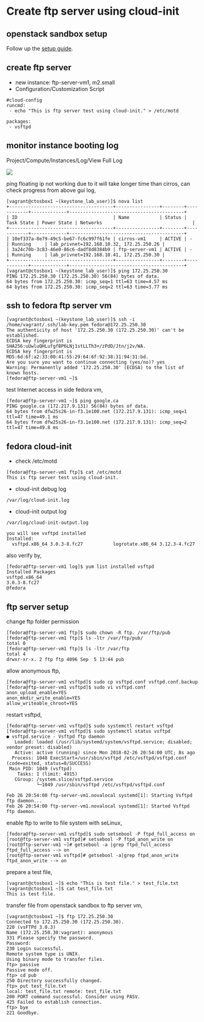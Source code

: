 # Create ftp server using cloud-init

## openstack sandbox setup
Follow up the [setup guide](https://github.com/robertluwang/cloud-hands-on-guide/blob/master/One%20Node%20one%20NIC%20Openstack%20Sandbox(centos)%20Setup%20Guide.md).

## create ftp server 
- new instance: ftp-server-vm1, m2.small
- Configuration/Customization Script
```
#cloud-config
runcmd:
 - echo "This is ftp server test using cloud-init." > /etc/motd 

packages:
 - vsftpd
```
## monitor instance booting log 
Project/Compute/Instances/Log/View Full Log

![](1nic-packstack12.jpg)

ping floating ip not working due to it will take longer time than cirros, can check progress from above gui log, 
```
[vagrant@ctosbox1 ~(keystone_lab_user)]$ nova list
+--------------------------------------+----------------+--------+------------+-------------+------------------------------------------+
| ID                                   | Name           | Status | Task State | Power State | Networks                                 |
+--------------------------------------+----------------+--------+------------+-------------+------------------------------------------+
| 10ef337a-8e79-49c5-be67-fc6c997f61fe | cirros-vm1     | ACTIVE | -          | Running     | lab_privnet=192.168.10.32, 172.25.250.26 |
| 3a24c70b-3c83-46e0-86c6-dadf8d8384b9 | ftp-server-vm1 | ACTIVE | -          | Running     | lab_privnet=192.168.10.41, 172.25.250.30 |
+--------------------------------------+----------------+--------+------------+-------------+------------------------------------------+
[vagrant@ctosbox1 ~(keystone_lab_user)]$ ping 172.25.250.30
PING 172.25.250.30 (172.25.250.30) 56(84) bytes of data.
64 bytes from 172.25.250.30: icmp_seq=1 ttl=63 time=4.57 ms
64 bytes from 172.25.250.30: icmp_seq=2 ttl=63 time=3.77 ms
```
## ssh to fedora ftp server vm
```
[vagrant@ctosbox1 ~(keystone_lab_user)]$ ssh -i /home/vagrant/.ssh/lab-key.pem fedora@172.25.250.30
The authenticity of host '172.25.250.30 (172.25.250.30)' can't be established.
ECDSA key fingerprint is SHA256:uUwluQHLufgfBP6LNj1stLLTh3+/zPdD/Jtn/j2v/WA.
ECDSA key fingerprint is MD5:6d:6f:a2:33:00:41:55:29:64:6f:92:38:31:94:31:bd.
Are you sure you want to continue connecting (yes/no)? yes
Warning: Permanently added '172.25.250.30' (ECDSA) to the list of known hosts.
[fedora@ftp-server-vm1 ~]$
```
test Internet access in side fedora vm, 
```
[fedora@ftp-server-vm1 ~]$ ping google.ca
PING google.ca (172.217.9.131) 56(84) bytes of data.
64 bytes from dfw25s26-in-f3.1e100.net (172.217.9.131): icmp_seq=1 ttl=47 time=49.1 ms
64 bytes from dfw25s26-in-f3.1e100.net (172.217.9.131): icmp_seq=2 ttl=47 time=49.8 ms
```
## fedora cloud-init
- check /etc/motd
```
[fedora@ftp-server-vm1 ftp]$ cat /etc/motd
This is ftp server test using cloud-init.
```
- cloud-init debug log 
```
/var/log/cloud-init.log
```
- cloud-init output log
```
/var/log/cloud-init-output.log

you will see vxftpd installed
Installed:
  vsftpd.x86_64 3.0.3-8.fc27           logrotate.x86_64 3.12.3-4.fc27
```
also verify by, 
```
[fedora@ftp-server-vm1 log]$ yum list installed vsftpd
Installed Packages
vsftpd.x86_64                                                              3.0.3-8.fc27                                                               @fedora
```

## ftp server setup 
change ftp folder permission 
```
[fedora@ftp-server-vm1 ftp]$ sudo chown -R ftp. /var/ftp/pub
[fedora@ftp-server-vm1 ftp]$ ls -ltr /var/ftp/pub/
total 0
[fedora@ftp-server-vm1 ftp]$ ls -ltr /var/ftp
total 4
drwxr-xr-x. 2 ftp ftp 4096 Sep  5 13:44 pub
```
allow anonymous ftp, 
```
[fedora@ftp-server-vm1 vsftpd]$ sudo cp vsftpd.conf vsftpd.conf.backup
[fedora@ftp-server-vm1 vsftpd]$ sudo vi vsftpd.conf
anon_upload_enable=YES
anon_mkdir_write_enable=YES
allow_writeable_chroot=YES
```
restart vsftpd, 
```
[fedora@ftp-server-vm1 vsftpd]$ sudo systemctl restart vsftpd
[fedora@ftp-server-vm1 vsftpd]$ sudo systemctl status vsftpd
● vsftpd.service - Vsftpd ftp daemon
   Loaded: loaded (/usr/lib/systemd/system/vsftpd.service; disabled; vendor preset: disabled)
   Active: active (running) since Mon 2018-02-26 20:54:00 UTC; 8s ago
  Process: 1048 ExecStart=/usr/sbin/vsftpd /etc/vsftpd/vsftpd.conf (code=exited, status=0/SUCCESS)
 Main PID: 1049 (vsftpd)
    Tasks: 1 (limit: 4915)
   CGroup: /system.slice/vsftpd.service
           └─1049 /usr/sbin/vsftpd /etc/vsftpd/vsftpd.conf

Feb 26 20:54:00 ftp-server-vm1.novalocal systemd[1]: Starting Vsftpd ftp daemon...
Feb 26 20:54:00 ftp-server-vm1.novalocal systemd[1]: Started Vsftpd ftp daemon.
```
enable ftp to write to file system with seLinux,
```
[fedora@ftp-server-vm1 vsftpd]$ sudo setsebool -P ftpd_full_access on
[root@ftp-server-vm1 vsftpd]# setsebool -P ftpd_anon_write on
[root@ftp-server-vm1 ~]# getsebool -a |grep ftpd_full_access
ftpd_full_access --> on
[root@ftp-server-vm1 vsftpd]# getsebool -a|grep ftpd_anon_write
ftpd_anon_write --> on
```
prepare a test file, 
```
[vagrant@ctosbox1 ~]$ echo "This is test file." > test_file.txt
[vagrant@ctosbox1 ~]$ cat test_file.txt
This is test file.
```
transfer file from openstack sandbox to ftp server vm, 
```
[vagrant@ctosbox1 ~]$ ftp 172.25.250.30
Connected to 172.25.250.30 (172.25.250.30).
220 (vsFTPd 3.0.3)
Name (172.25.250.30:vagrant): anonymous
331 Please specify the password.
Password:
230 Login successful.
Remote system type is UNIX.
Using binary mode to transfer files.
ftp> passive
Passive mode off.
ftp> cd pub
250 Directory successfully changed.
ftp> put test_file.txt
local: test_file.txt remote: test_file.txt
200 PORT command successful. Consider using PASV.
425 Failed to establish connection.
ftp> bye
221 Goodbye.
```
